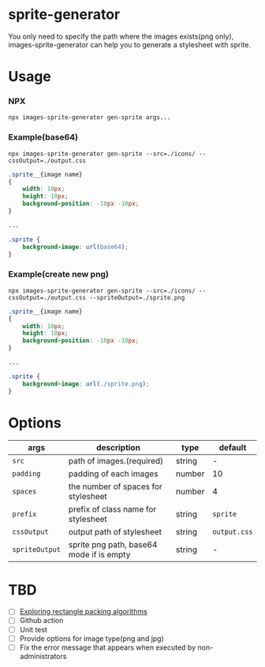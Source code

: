 # sprite-generator

You only need to specify the path where the images exists(png only), images-sprite-generator can help you to generate a stylesheet with sprite.

# Usage

### NPX

```command
npx images-sprite-generator gen-sprite args...
```

### Example(base64)

```command
npx images-sprite-generator gen-sprite --src=./icons/ --cssOutput=./output.css
```

```css
.sprite__{image name}
{
    width: 10px;
    height: 10px;
    background-position: -10px -10px;
}

...

.sprite {
    background-image: url(base64);
}
```

### Example(create new png)

```command
npx images-sprite-generator gen-sprite --src=./icons/ --cssOutput=./output.css --spriteOutput=./sprite.png
```

```css
.sprite__{image name}
{
    width: 10px;
    height: 10px;
    background-position: -10px -10px;
}

...

.sprite {
    background-image: url(./sprite.png);
}
```

# Options

| args           | description                              | type   | default      |
| -------------- | ---------------------------------------- | ------ | ------------ |
| `src`          | path of images.(required)                | string | -            |
| `padding`      | padding of each images                   | number | 10           |
| `spaces`       | the number of spaces for stylesheet      | number | 4            |
| `prefix`       | prefix of class name for stylesheet      | string | `sprite`     |
| `cssOutput`    | output path of stylesheet                | string | `output.css` |
| `spriteOutput` | sprite png path, base64 mode if is empty | string | -            |

# TBD

-   [ ] [Exploring rectangle packing algorithms](https://www.david-colson.com/2020/03/10/exploring-rect-packing.html)
-   [ ] Github action
-   [ ] Unit test
-   [ ] Provide options for image type(png and jpg)
-   [ ] Fix the error message that appears when executed by non-administrators
